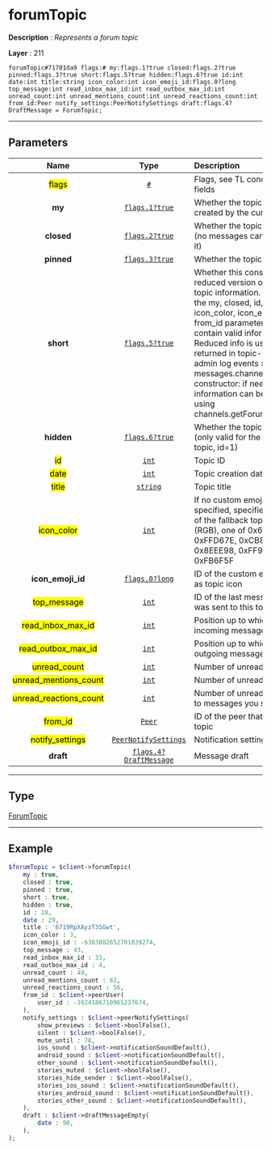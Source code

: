 # forumTopic

**Description** : *Represents a forum topic*

**Layer** : 211

```tl
forumTopic#71701da9 flags:# my:flags.1?true closed:flags.2?true pinned:flags.3?true short:flags.5?true hidden:flags.6?true id:int date:int title:string icon_color:int icon_emoji_id:flags.0?long top_message:int read_inbox_max_id:int read_outbox_max_id:int unread_count:int unread_mentions_count:int unread_reactions_count:int from_id:Peer notify_settings:PeerNotifySettings draft:flags.4?DraftMessage = ForumTopic;
```

---

## Parameters

| Name | Type | Description |
| :---: | :---: | :--- |
| <mark>flags</mark> | [`#`](type/#) | Flags, see TL conditional fields |
| **my** | [`flags.1?true`](type/true) | Whether the topic was created by the current user |
| **closed** | [`flags.2?true`](type/true) | Whether the topic is closed (no messages can be sent to it) |
| **pinned** | [`flags.3?true`](type/true) | Whether the topic is pinned |
| **short** | [`flags.5?true`](type/true) | Whether this constructor is a reduced version of the full topic information. If set, only the my, closed, id, date, title, icon_color, icon_emoji_id and from_id parameters will contain valid information. Reduced info is usually only returned in topic-related admin log events » and in the messages.channelMessages constructor: if needed, full information can be fetched using channels.getForumTopicsByID |
| **hidden** | [`flags.6?true`](type/true) | Whether the topic is hidden (only valid for the "General" topic, id=1) |
| <mark>id</mark> | [`int`](type/int) | Topic ID |
| <mark>date</mark> | [`int`](type/int) | Topic creation date |
| <mark>title</mark> | [`string`](type/string) | Topic title |
| <mark>icon_color</mark> | [`int`](type/int) | If no custom emoji icon is specified, specifies the color of the fallback topic icon (RGB), one of 0x6FB9F0, 0xFFD67E, 0xCB86DB, 0x8EEE98, 0xFF93B2, or 0xFB6F5F |
| **icon_emoji_id** | [`flags.0?long`](type/long) | ID of the custom emoji used as topic icon |
| <mark>top_message</mark> | [`int`](type/int) | ID of the last message that was sent to this topic |
| <mark>read_inbox_max_id</mark> | [`int`](type/int) | Position up to which all incoming messages are read |
| <mark>read_outbox_max_id</mark> | [`int`](type/int) | Position up to which all outgoing messages are read |
| <mark>unread_count</mark> | [`int`](type/int) | Number of unread messages |
| <mark>unread_mentions_count</mark> | [`int`](type/int) | Number of unread mentions |
| <mark>unread_reactions_count</mark> | [`int`](type/int) | Number of unread reactions to messages you sent |
| <mark>from_id</mark> | [`Peer`](type/Peer) | ID of the peer that created the topic |
| <mark>notify_settings</mark> | [`PeerNotifySettings`](type/PeerNotifySettings) | Notification settings |
| **draft** | [`flags.4?DraftMessage`](type/DraftMessage) | Message draft |

---

## Type

[ForumTopic](type/ForumTopic)

---

## Example

```php
$forumTopic = $client->forumTopic(
	my : true,
	closed : true,
	pinned : true,
	short : true,
	hidden : true,
	id : 28,
	date : 29,
	title : '6719RpXAyzT3SGwt',
	icon_color : 3,
	icon_emoji_id : -6383882652701839274,
	top_message : 43,
	read_inbox_max_id : 33,
	read_outbox_max_id : 4,
	unread_count : 49,
	unread_mentions_count : 82,
	unread_reactions_count : 56,
	from_id : $client->peerUser(
		user_id : -3924186710965237674,
	),
	notify_settings : $client->peerNotifySettings(
		show_previews : $client->boolFalse(),
		silent : $client->boolFalse(),
		mute_until : 78,
		ios_sound : $client->notificationSoundDefault(),
		android_sound : $client->notificationSoundDefault(),
		other_sound : $client->notificationSoundDefault(),
		stories_muted : $client->boolFalse(),
		stories_hide_sender : $client->boolFalse(),
		stories_ios_sound : $client->notificationSoundDefault(),
		stories_android_sound : $client->notificationSoundDefault(),
		stories_other_sound : $client->notificationSoundDefault(),
	),
	draft : $client->draftMessageEmpty(
		date : 90,
	),
);
```